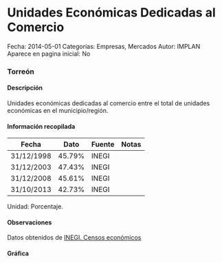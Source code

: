 Unidades Económicas Dedicadas al Comercio
=====

Fecha: 2014-05-01
Categorías: Empresas, Mercados
Autor: IMPLAN
Aparece en pagina inicial: No

### Torreón

#### Descripción

Unidades económicas dedicadas al comercio entre el total de unidades económicas en el municipio/región.

<!-- break -->

#### Información recopilada

<table class="table table-hover table-bordered matriz">
  <thead>
    <tr><th>Fecha</th><th>Dato</th><th>Fuente</th><th>Notas</th></tr>
  </thead>
  <tbody>
    <tr><td class="centrado">31/12/1998</td><td class="derecha">45.79%</td><td>INEGI</td><td></td></tr>
    <tr><td class="centrado">31/12/2003</td><td class="derecha">47.43%</td><td>INEGI</td><td></td></tr>
    <tr><td class="centrado">31/12/2008</td><td class="derecha">45.61%</td><td>INEGI</td><td></td></tr>
    <tr><td class="centrado">31/10/2013</td><td class="derecha">42.73%</td><td>INEGI</td><td></td></tr>
  </tbody>
</table>

Unidad: Porcentaje.

#### Observaciones

Datos obtenidos de [INEGI. Censos económicos](http://www3.inegi.org.mx/sistemas/saic/)

#### Gráfica

<div id="Morriseyavswqm" class="grafica"></div>
  <script>
  new Morris.Line({
    element: 'Morriseyavswqm',
    data: [
      { fecha: '1998-12-31', dato: 45.7900 },
      { fecha: '2003-12-31', dato: 47.4300 },
      { fecha: '2008-12-31', dato: 45.6100 },
      { fecha: '2013-10-31', dato: 42.7300 }
    ],
    xkey: 'fecha',
    ykeys: ['dato'],
    labels: ['Dato'],
    lineColors: ['#FF5B02'],
    xLabelFormat: function(d) {
      return d.getDate()+'/'+(d.getMonth()+1)+'/'+d.getFullYear();
    },
    dateFormat: function (ts) {
      var d = new Date(ts);
      return d.getDate() + '/' + (d.getMonth() + 1) + '/' + d.getFullYear();
    }
  });
  </script>
